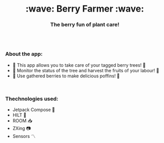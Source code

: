 <p>
  <align = center>
    <h1 align = center> :wave: Berry Farmer :wave: </h1>
    <h3 align = center> The berry fun of plant care! </h3>
    <br><br>
</p>

### About the app:
- :seedling: This app allows you to take care of your tagged berry trees! :seedling:
- :blossom: Monitor the status of the tree and harvest the fruits of your labour! :blossom:
- :deciduous_tree: Use gathered berries to make delicious poffins! :deciduous_tree:
<br>

### Thechnologies used:
- Jetpack Compose :space_invader:
- HILT :hocho:
- ROOM :inbox_tray:
- ZXing :camera:
- Sensors :part_alternation_mark:
